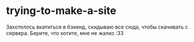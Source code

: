 # trying-to-make-a-site
Захотелось вкатиться в бэкенд, скидываю все сюда, чтобы скачивать с сервера. Берите, что хотите, мне не жалко :33
